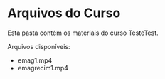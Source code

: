 # Arquivos do Curso

Esta pasta contém os materiais do curso TesteTest.

Arquivos disponíveis:
- emag1.mp4
- emagrecim1.mp4